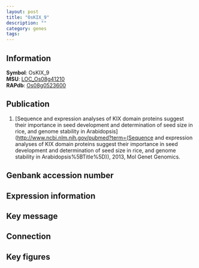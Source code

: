 ```yaml
---
layout: post
title: "OsKIX_9"
description: ""
category: genes
tags: 
---
```


## Information
__Symbol__: OsKIX_9  
__MSU__: [LOC_Os08g41210](http://rice.plantbiology.msu.edu/cgi-bin/ORF_infopage.cgi?orf=LOC_Os08g41210)  
__RAPdb__: [Os08g0523600](http://rapdb.dna.affrc.go.jp/viewer/gbrowse_details/irgsp1?name=Os08g0523600)  

## Publication
1. [Sequence and expression analyses of KIX domain proteins suggest their importance in seed development and determination of seed size in rice, and genome stability in Arabidopsis](http://www.ncbi.nlm.nih.gov/pubmed?term=(Sequence and expression analyses of KIX domain proteins suggest their importance in seed development and determination of seed size in rice, and genome stability in Arabidopsis%5BTitle%5D)), 2013, Mol Genet Genomics.

## Genbank accession number

## Expression information

## Key message

## Connection

## Key figures


